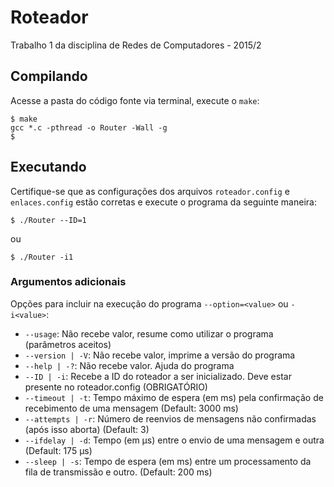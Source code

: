 # Roteador
Trabalho 1 da disciplina de Redes de Computadores - 2015/2

## Compilando
Acesse a pasta do código fonte via terminal, execute o ```make```:
```
$ make
gcc *.c -pthread -o Router -Wall -g
$
```

## Executando
Certifique-se que as configurações dos arquivos ```roteador.config``` e ```enlaces.config``` estão corretas e execute o programa da seguinte maneira:
```
$ ./Router --ID=1
```
ou
```
$ ./Router -i1
```

### Argumentos adicionais
Opções para incluir na execução do programa ```--option=<value>``` ou ```-i<value>```:
 * ```--usage```: Não recebe valor, resume como utilizar o programa (parâmetros aceitos)
 * ```--version | -V```: Não recebe valor, imprime a versão do programa
 * ```--help | -?```: Não recebe valor. Ajuda do programa
 * ```--ID | -i```: Recebe a ID do roteador a ser inicializado. Deve estar presente no roteador.config (OBRIGATÓRIO)
 * ```--timeout | -t```: Tempo máximo de espera (em ms) pela confirmação de recebimento de uma mensagem (Default: 3000 ms)
 * ```--attempts | -r```: Número de reenvios de mensagens não confirmadas (após isso aborta) (Default: 3)
 * ```--ifdelay | -d```: Tempo (em μs) entre o envio de uma mensagem e outra (Default: 175 μs)
 * ```--sleep | -s```: Tempo de espera (em ms) entre um processamento da fila de transmissão e outro. (Default: 200 ms)
